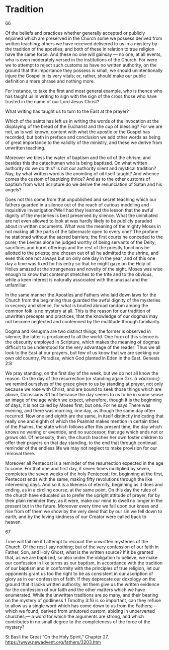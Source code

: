 # Tradition


66 

Of the beliefs and practices whether generally accepted or publicly enjoined which are preserved in the Church some we possess derived from written teaching; others we have received delivered to us in a mystery by the tradition of the apostles; and both of these in relation to true religion have the same force. And these no one will gainsay — no one, at all events, who is even moderately versed in the institutions of the Church. For were we to attempt to reject such customs as have no written authority, on the ground that the importance they possess is small, we should unintentionally injure the Gospel in its very vitals; or, rather, should make our public definition a mere phrase and nothing more.

 

For instance, to take the first and most general example, who is thence who has taught us in writing to sign with the sign of the cross those who have trusted in the name of our Lord Jesus Christ?

 

What writing has taught us to turn to the East at the prayer?

 

Which of the saints has left us in writing the words of the invocation at the displaying of the bread of the Eucharist and the cup of blessing? For we are not, as is well known, content with what the apostle or the Gospel has recorded, but both in preface and conclusion we add other words as being of great importance to the validity of the ministry, and these we derive from unwritten teaching.

 

Moreover we bless the water of baptism and the oil of the chrism, and besides this the catechumen who is being baptized. On what written authority do we do this? Is not our authority silent and mystical tradition? Nay, by what written word is the anointing of oil itself taught? And whence comes the custom of baptizing thrice? And as to the other customs of baptism from what Scripture do we derive the renunciation of Satan and his angels?

 

Does not this come from that unpublished and secret teaching which our fathers guarded in a silence out of the reach of curious meddling and inquisitive investigation?Well had they learned the lesson that the awful dignity of the mysteries is best preserved by silence. What the uninitiated are not even allowed to look at was hardly likely to be publicly paraded about in written documents. What was the meaning of the mighty Moses in not making all the parts of the tabernacle open to every one? The profane he stationed without the sacred barriers; the first courts he conceded to the purer; the Levites alone he judged worthy of being servants of the Deity; sacrifices and burnt offerings and the rest of the priestly functions he allotted to the priests; one chosen out of all he admitted to the shrine, and even this one not always but on only one day in the year, and of this one day a time was fixed for his entry so that he might gaze on the Holy of Holies amazed at the strangeness and novelty of the sight. Moses was wise enough to know that contempt stretches to the trite and to the obvious, while a keen interest is naturally associated with the unusual and the unfamiliar.

 

In the same manner the Apostles and Fathers who laid down laws for the Church from the beginning thus guarded the awful dignity of the mysteries in secrecy and silence, for what is bruited abroad random among the common folk is no mystery at all. This is the reason for our tradition of unwritten precepts and practices, that the knowledge of our dogmas may not become neglected and contemned by the multitude through familiarity.

 

Dogma and Kerugma are two distinct things; the former is observed in silence; the latter is proclaimed to all the world. One form of this silence is the obscurity employed in Scripture, which makes the meaning of dogmas difficult to be understood for the very advantage of the reader: Thus we all look to the East at our prayers, but few of us know that we are seeking our own old country, Paradise, which God planted in Eden in the East. Genesis 2:8

 

We pray standing, on the first day of the week, but we do not all know the reason. On the day of the resurrection (or standing again Grk. ἀ νάστασις) we remind ourselves of the grace given to us by standing at prayer, not only because we rose with Christ, and are bound to seek those things which are above, Colossians 3:1 but because the day seems to us to be in some sense an image of the age which we expect, wherefore, though it is the beginning of days, it is not called by Moses first, but one. For he says There was evening, and there was morning, one day, as though the same day often recurred. Now one and eighth are the same, in itself distinctly indicating that really one and eighth of which the Psalmist makes mention in certain titles of the Psalms, the state which follows after this present time, the day which knows no waning or eventide, and no successor, that age which ends not or grows old. Of necessity, then, the church teaches her own foster children to offer their prayers on that day standing, to the end that through continual reminder of the endless life we may not neglect to make provision for our removal there.

 

Moreover all Pentecost is a reminder of the resurrection expected in the age to come. For that one and first day, if seven times multiplied by seven, completes the seven weeks of the holy Pentecost; for, beginning at the first, Pentecost ends with the same, making fifty revolutions through the like intervening days. And so it is a likeness of eternity, beginning as it does and ending, as in a circling course, at the same point. On this day the rules of the church have educated us to prefer the upright attitude of prayer, for by their plain reminder they, as it were, make our mind to dwell no longer in the present but in the future. Moreover every time we fall upon our knees and rise from off them we show by the very deed that by our sin we fell down to earth, and by the loving kindness of our Creator were called back to heaven.

 

67

Time will fail me if I attempt to recount the unwritten mysteries of the Church. Of the rest I say nothing; but of the very confession of our faith in Father, Son, and Holy Ghost, what is the written source? If it be granted that, as we are baptized, so also under the obligation to believe, we make our confession in like terms as our baptism, in accordance with the tradition of our baptism and in conformity with the principles of true religion, let our opponents grant us too the right to be as consistent in our ascription of glory as in our confession of faith. If they deprecate our doxology on the ground that it lacks written authority, let them give us the written evidence for the confession of our faith and the other matters which we have enumerated. While the unwritten traditions are so many, and their bearing on the mystery of godliness 1 Timothy 3:16 is so important, can they refuse to allow us a single word which has come down to us from the Fathers;— which we found, derived from untutored custom, abiding in unperverted churches;— a word for which the arguments are strong, and which contributes in no small degree to the completeness of the force of the mystery?

 

St Basil the Great “On the Holy Spirit,” Chapter 27, https://www.newadvent.org/fathers/3203.htm






























































